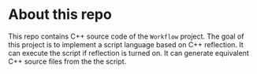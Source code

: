 # About this repo

This repo contains C++ source code of the `Workflow` project.
The goal of this project is to implement a script language based on C++ reflection.
It can execute the script if reflection is turned on.
It can generate equivalent C++ source files from the the script.

